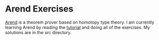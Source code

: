 # Arend Exercises

[Arend](https://arend-lang.github.io) is a theorem prover based on homotopy type theory.
I am currently learning Arend by reading the [tutorial](https://arend-lang.github.io/documentation/tutorial)
and doing all of the exercises. My solutions are in the src directory.
